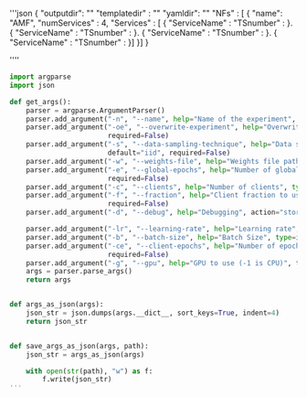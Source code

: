 '''json
{
   "outputdir": ""
   "templatedir" : ""
   "yamldir": ""
   "NFs" : [
   {
    "name": "AMF",
    "numServices" : 4,
    "Services" : [
        { 
            "ServiceName" : 
            "TSnumber" : 
        }.
        { 
            "ServiceName" : 
            "TSnumber" : 
        }.
        { 
            "ServiceName" : 
            "TSnumber" : 
        }.
        { 
            "ServiceName" : 
            "TSnumber" : 
        }]
    }]
}
   
   




''''






```python
import argparse
import json

def get_args():
    parser = argparse.ArgumentParser()
    parser.add_argument("-n", "--name", help="Name of the experiment", type=str, required=True)
    parser.add_argument("-oe", "--overwrite-experiment", help="Overwrite existing experiment", action="store_true",
                        required=False)
    parser.add_argument("-s", "--data-sampling-technique", help="Data sampling technique (IID or Non-IID)", type=str,
                        default="iid", required=False)
    parser.add_argument("-w", "--weights-file", help="Weights file path to load", type=str, required=False)
    parser.add_argument("-e", "--global-epochs", help="Number of global (server) epochs", type=int, default=1000,
                        required=False)
    parser.add_argument("-c", "--clients", help="Number of clients", type=int, default=100, required=False)
    parser.add_argument("-f", "--fraction", help="Client fraction to use", type=float, default=0.1,
                        required=False)
    parser.add_argument("-d", "--debug", help="Debugging", action="store_true", required=False)

    parser.add_argument("-lr", "--learning-rate", help="Learning rate", type=float, default=0.15, required=False)
    parser.add_argument("-b", "--batch-size", help="Batch Size", type=int, default=32, required=False)
    parser.add_argument("-ce", "--client-epochs", help="Number of epochs for the clients", type=int, default=1,
                        required=False)
    parser.add_argument("-g", "--gpu", help="GPU to use (-1 is CPU)", type=int, default=0, required=False)
    args = parser.parse_args()
    return args


def args_as_json(args):
    json_str = json.dumps(args.__dict__, sort_keys=True, indent=4)
    return json_str


def save_args_as_json(args, path):
    json_str = args_as_json(args)

    with open(str(path), "w") as f:
        f.write(json_str)
'''
